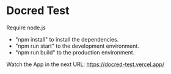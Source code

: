 # Docred Test

Require node.js

- "npm install" to install the dependencies.
- "npm run start" to the development environment.
- "npm run build" to the production environment.

Watch the App in the next URL: https://docred-test.vercel.app/

